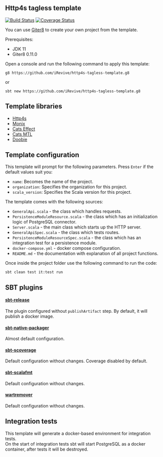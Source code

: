 ## Http4s tagless template

[![Build Status](https://travis-ci.org/iRevive/http4s-tagless-template.g8.svg?branch=master)](https://travis-ci.org/iRevive/http4s-tagless-template.g8.svg?branch=master)
[![Coverage Status](https://coveralls.io/repos/github/iRevive/http4s-tagless-template.g8/badge.svg?branch=master)](https://coveralls.io/github/iRevive/http4s-tagless-template.g8?branch=master)

You can use [Giter8](https://github.com/foundweekends/giter8) to create your own project from the template.

Prerequisites:
- JDK 11
- Giter8 0.11.0

Open a console and run the following command to apply this template:
```
g8 https://github.com/iRevive/http4s-tagless-template.g8
 ```
or
```
sbt new https://github.com/iRevive/http4s-tagless-template.g8
```

## Template libraries

- [Http4s](https://github.com/http4s/http4s)
- [Monix](https://github.com/monix/monix)
- [Cats Effect](https://github.com/typelevel/cats-effect)
- [Cats MTL](https://github.com/typelevel/cats-mtl)
- [Doobie](https://github.com/tpolecat/doobie)

## Template configuration
This template will prompt for the following parameters. Press `Enter` if the default values suit you:
- `name`: Becomes the name of the project.
- `organization`: Specifies the organization for this project.
- `scala_version`: Specifies the Scala version for this project.

The template comes with the following sources:

* `GeneralApi.scala` - the class which handles requests.
* `PersistenceModuleResource.scala` - the class which has an initialization logic of PostgreSQL connector.
* `Server.scala` - the main class which starts up the HTTP server.
* `GeneralApiSpec.scala` - the class which tests routes.
* `PersistenceModuleResourceSpec.scala` - the class which has an integration test for a persistence module.
* `docker-compose.yml` - docker compose configuration. 
* `README.md` - the documentation with explanation of all project functions.

Once inside the project folder use the following command to run the code:
```
sbt clean test it:test run
```

## SBT plugins

#### [sbt-release](https://github.com/sbt/sbt-release)
The plugin configured without `publishArtifact` step. By default, it will publish a docker image.  

#### [sbt-native-packager](https://github.com/sbt/sbt-native-packager)
Almost default configuration.

#### [sbt-scoverage](https://github.com/scoverage/sbt-scoverage)
Default configuration without changes. Coverage disabled by default.

#### [sbt-scalafmt](https://github.com/scalameta/sbt-scalafmt)
Default configuration without changes. 

#### [wartremover](https://github.com/wartremover/wartremover)
Default configuration without changes.
 
## Integration tests

This template will generate a docker-based environment for integration tests.  
On the start of integration tests sbt will start PostgreSQL as a docker container, after tests it will be destroyed.

